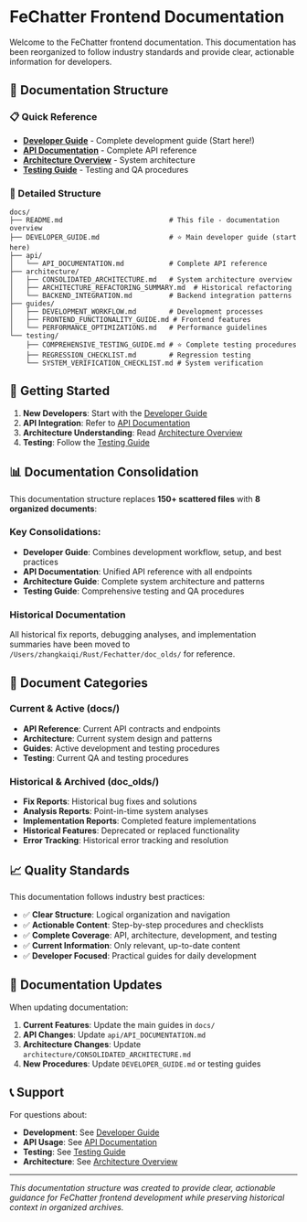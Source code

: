 # FeChatter Frontend Documentation

Welcome to the FeChatter frontend documentation. This documentation has been reorganized to follow industry standards and provide clear, actionable information for developers.

## 📁 Documentation Structure

### 📋 Quick Reference
- **[Developer Guide](DEVELOPER_GUIDE.md)** - Complete development guide (Start here!)
- **[API Documentation](api/API_DOCUMENTATION.md)** - Complete API reference
- **[Architecture Overview](architecture/CONSOLIDATED_ARCHITECTURE.md)** - System architecture
- **[Testing Guide](testing/COMPREHENSIVE_TESTING_GUIDE.md)** - Testing and QA procedures

### 📂 Detailed Structure

```
docs/
├── README.md                          # This file - documentation overview
├── DEVELOPER_GUIDE.md                 # ⭐ Main developer guide (start here)
├── api/
│   └── API_DOCUMENTATION.md           # Complete API reference
├── architecture/
│   ├── CONSOLIDATED_ARCHITECTURE.md   # System architecture overview
│   ├── ARCHITECTURE_REFACTORING_SUMMARY.md  # Historical refactoring
│   └── BACKEND_INTEGRATION.md         # Backend integration patterns
├── guides/
│   ├── DEVELOPMENT_WORKFLOW.md        # Development processes
│   ├── FRONTEND_FUNCTIONALITY_GUIDE.md # Frontend features
│   └── PERFORMANCE_OPTIMIZATIONS.md   # Performance guidelines
└── testing/
    ├── COMPREHENSIVE_TESTING_GUIDE.md # ⭐ Complete testing procedures
    ├── REGRESSION_CHECKLIST.md        # Regression testing
    └── SYSTEM_VERIFICATION_CHECKLIST.md # System verification
```

## 🚀 Getting Started

1. **New Developers**: Start with the [Developer Guide](DEVELOPER_GUIDE.md)
2. **API Integration**: Refer to [API Documentation](api/API_DOCUMENTATION.md)
3. **Architecture Understanding**: Read [Architecture Overview](architecture/CONSOLIDATED_ARCHITECTURE.md)
4. **Testing**: Follow the [Testing Guide](testing/COMPREHENSIVE_TESTING_GUIDE.md)

## 📊 Documentation Consolidation

This documentation structure replaces **150+ scattered files** with **8 organized documents**:

### Key Consolidations:
- **Developer Guide**: Combines development workflow, setup, and best practices
- **API Documentation**: Unified API reference with all endpoints
- **Architecture Guide**: Complete system architecture and patterns
- **Testing Guide**: Comprehensive testing and QA procedures

### Historical Documentation
All historical fix reports, debugging analyses, and implementation summaries have been moved to `/Users/zhangkaiqi/Rust/Fechatter/doc_olds/` for reference.

## 🎯 Document Categories

### Current & Active (docs/)
- **API Reference**: Current API contracts and endpoints
- **Architecture**: Current system design and patterns
- **Guides**: Active development and testing procedures
- **Testing**: Current QA and testing procedures

### Historical & Archived (doc_olds/)
- **Fix Reports**: Historical bug fixes and solutions
- **Analysis Reports**: Point-in-time system analyses
- **Implementation Reports**: Completed feature implementations
- **Historical Features**: Deprecated or replaced functionality
- **Error Tracking**: Historical error tracking and resolution

## 📈 Quality Standards

This documentation follows industry best practices:
- ✅ **Clear Structure**: Logical organization and navigation
- ✅ **Actionable Content**: Step-by-step procedures and checklists
- ✅ **Complete Coverage**: API, architecture, development, and testing
- ✅ **Current Information**: Only relevant, up-to-date content
- ✅ **Developer Focused**: Practical guides for daily development

## 🔄 Documentation Updates

When updating documentation:
1. **Current Features**: Update the main guides in `docs/`
2. **API Changes**: Update `api/API_DOCUMENTATION.md`
3. **Architecture Changes**: Update `architecture/CONSOLIDATED_ARCHITECTURE.md`
4. **New Procedures**: Update `DEVELOPER_GUIDE.md` or testing guides

## 📞 Support

For questions about:
- **Development**: See [Developer Guide](DEVELOPER_GUIDE.md)
- **API Usage**: See [API Documentation](api/API_DOCUMENTATION.md)
- **Testing**: See [Testing Guide](testing/COMPREHENSIVE_TESTING_GUIDE.md)
- **Architecture**: See [Architecture Overview](architecture/CONSOLIDATED_ARCHITECTURE.md)

---

*This documentation structure was created to provide clear, actionable guidance for FeChatter frontend development while preserving historical context in organized archives.*